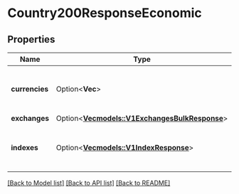 # Country200ResponseEconomic

## Properties

Name | Type | Description | Notes
------------ | ------------- | ------------- | -------------
**currencies** | Option<**Vec<String>**> | Currencies is the list of currencies used in the country. | [optional]
**exchanges** | Option<[**Vec<models::V1ExchangesBulkResponse>**](v1ExchangesBulkResponse.md)> |  | [optional]
**indexes** | Option<[**Vec<models::V1IndexResponse>**](v1IndexResponse.md)> | Indexes is the list of indexes used in the country. | [optional]

[[Back to Model list]](../README.md#documentation-for-models) [[Back to API list]](../README.md#documentation-for-api-endpoints) [[Back to README]](../README.md)


